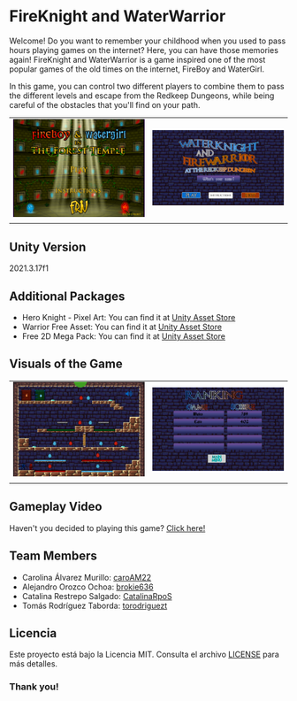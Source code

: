 # FireKnight and WaterWarrior

Welcome! Do you want to remember your childhood when you used to pass hours playing games on the internet? Here, you can have those memories again! FireKnight and WaterWarrior is a game inspired one of the most popular games of the old times on the internet, FireBoy and WaterGirl.

In this game, you can control two different players to combine them to pass the different levels and escape from the Redkeep Dungeons, while being careful of the obstacles that you'll find on your path.

| | | 
| :--: | :--: |
| ![Original Game](./images/originalMenu.png) | ![Main Menu](./images/mainMenu.png) |
| | | 

## Unity Version

2021.3.17f1

## Additional Packages

- Hero Knight - Pixel Art: You can find it at [Unity Asset Store](https://assetstore.unity.com/packages/2d/characters/hero-knight-pixel-art-165188)
- Warrior Free Asset: You can find it at [Unity Asset Store](https://assetstore.unity.com/packages/2d/characters/warrior-free-asset-195707)
- Free 2D Mega Pack: You can find it at [Unity Asset Store](https://assetstore.unity.com/packages/2d/free-2d-mega-pack-177430)

## Visuals of the Game

|  |  |
| :--: | :--: |
| ![Level 1](./images/level1.png) | ![Ranking](./images/ranking.png) |
|  |  |

## Gameplay Video 

Haven't you decided to playing this game? [Click here!](https://www.youtube.com/watch?v=ncHXUSPru8g)

## Team Members

- Carolina Álvarez Murillo: [caroAM22](https://github.com/caroAM22)
- Alejandro Orozco Ochoa: [brokie636](https://github.com/brokie636)
- Catalina Restrepo Salgado: [CatalinaRpoS](https://github.com/CatalinaRpoS)
- Tomás Rodríguez Taborda: [torodriguezt](https://github.com/torodriguezt)

## Licencia

Este proyecto está bajo la Licencia MIT. Consulta el archivo [LICENSE](LICENSE) para más detalles.

### Thank you! 
